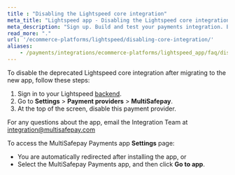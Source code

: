 ```yaml
---
title : "Disabling the Lightspeed core integration"
meta_title: "Lightspeed app - Disabling the Lightspeed core integration - MultiSafepay Docs"
meta_description: "Sign up. Build and test your payments integration. Explore our products and services. Use our API Reference, SDKs, and wrappers. Get support."
read_more: "."
url: '/ecommerce-platforms/lightspeed/disabling-core-integration/'
aliases:
    - /payments/integrations/ecommerce-platforms/lightspeed_app/faq/disabling-classic-lightspeed/
---
```


To disable the deprecated Lightspeed core integration after migrating to the new app, follow these steps:

1. Sign in to your Lightspeed [backend](/getting-started/glossary/#backend).
2. Go to **Settings** > **Payment providers** > **MultiSafepay**.
2. At the top of the screen, disable this payment provider.

For any questions about the app, email the Integration Team at <integration@multisafepay.com>

To access the MultiSafepay Payments app **Settings** page:

- You are automatically redirected after installing the app, or 
- Select the MultiSafepay Payments app, and then click **Go to app**.